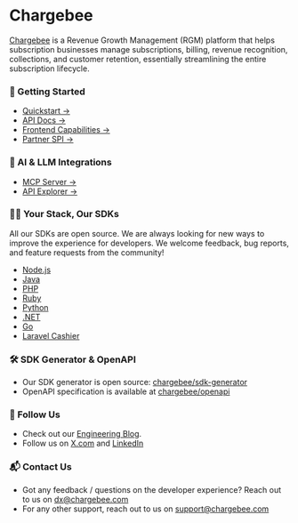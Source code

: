 # Chargebee

[Chargebee](https://www.chargebee.com) is a Revenue Growth Management (RGM) platform that helps subscription businesses manage subscriptions, billing, revenue recognition, collections, and customer retention, essentially streamlining the entire subscription lifecycle. 

### 🚀 Getting Started

- [Quickstart →](https://www.chargebee.com/tutorials/quickstart/)
- [API Docs →](https://apidocs.chargebee.com/docs/api/)
- [Frontend Capabilities →](https://www.chargebee.com/checkout-portal-docs/)
- [Partner SPI →](https://spidocs.chargebee.com/api-reference/partner-spi/overview)


### 🧠 AI & LLM Integrations

- [MCP Server →](https://github.com/chargebee/agentkit/tree/main/modelcontextprotocol)
- [API Explorer →](https://api-explorer.chargebee.com?utm_source=github_profile)

### 👨‍💻 Your Stack, Our SDKs

All our SDKs are open source. We are always looking for new ways to improve the experience for developers. We welcome feedback, bug reports, and feature requests from the community!

- [Node.js](https://github.com/chargebee/chargebee-node)
- [Java](https://github.com/chargebee/chargebee-java)
- [PHP](https://github.com/chargebee/chargebee-php)
- [Ruby](https://github.com/chargebee/chargebee-ruby)
- [Python](https://github.com/chargebee/chargebee-python)
- [.NET](https://github.com/chargebee/chargebee-dotnet)
- [Go](https://github.com/chargebee/chargebee-go)
- [Laravel Cashier](https://github.com/chargebee/cashier-chargebee)

### 🛠️ SDK Generator & OpenAPI

- Our SDK generator is open source: [chargebee/sdk-generator](https://github.com/chargebee/sdk-generator)
- OpenAPI specification is available at [chargebee/openapi](https://github.com/chargebee/openapi)

### 💬 Follow Us
- Check out our [Engineering Blog](https://medium.com/chargebee-engineering).
- Follow us on [X.com](https://x.com/chargebee) and [LinkedIn](https://in.linkedin.com/company/chargebee)

### 📬 Contact Us
- Got any feedback / questions on the developer experience? Reach out to us on dx@chargebee.com
- For any other support, reach out to us on support@chargebee.com
